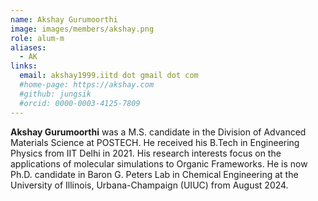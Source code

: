 ```yaml
---
name: Akshay Gurumoorthi
image: images/members/akshay.png
role: alum-m
aliases:
  - AK
links: 
  email: akshay1999.iitd dot gmail dot com
  #home-page: https://akshay.com
  #github: jungsik
  #orcid: 0000-0003-4125-7809
---
```


**Akshay Gurumoorthi** was a M.S. candidate in the Division of Advanced Materials Science at POSTECH. He received his B.Tech in Engineering Physics from IIT Delhi in 2021. His research interests focus on the applications of molecular simulations to Organic Frameworks. He is now Ph.D. candidate in Baron G. Peters Lab in Chemical Engineering at the University of Illinois, Urbana-Champaign (UIUC) from August 2024.
